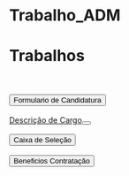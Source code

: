 # Trabalho_ADM
<!--Trabalho feito na Proz Educação em conjunto da turma de Administração.
Trabalho feito por: Carlos, Marcus, Pedro e Ramon.-->
<html>
  <body>
    <h1>Trabalhos</h1>
    <br><br>
    <a href="FormularioDeCandidatura/Formulario.html"><button>Formulario de Candidatura</button></a>
    <br><br>
        <a href="Descrição de cargo/pesquisa_salarial.html">Descrição de Cargo<button></button></a>
    <br><br>
        <a href="Caixas de Seleção/caixas.html"><button>Caixa de Seleção</button></a>
    <br><br>
    <a href="Benefícios Contratação/Beneficios.html"><button>Beneficios Contratação</button></a>
  </body>
</html>
